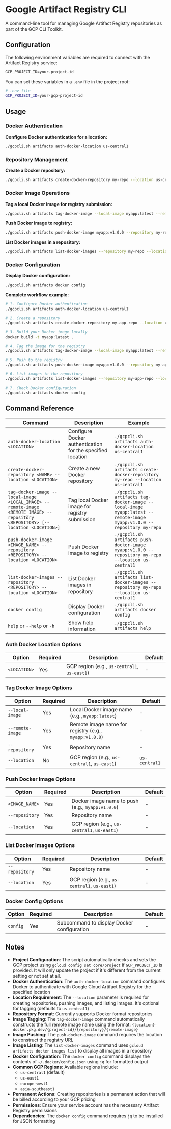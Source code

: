 # Google Artifact Registry CLI

A command-line tool for managing Google Artifact Registry repositories as part of the GCP CLI Toolkit.

## Configuration

The following environment variables are required to connect with the Artifact Registry service:

```
GCP_PROJECT_ID=your-project-id
```

You can set these variables in a `.env` file in the project root:

```bash
# .env file
GCP_PROJECT_ID=your-gcp-project-id
```

## Usage

### Docker Authentication

**Configure Docker authentication for a location:**
```bash
./gcpcli.sh artifacts auth-docker-location us-central1
```

### Repository Management

**Create a Docker repository:**
```bash
./gcpcli.sh artifacts create-docker-repository my-repo --location us-central1
```

### Docker Image Operations

**Tag a local Docker image for registry submission:**
```bash
./gcpcli.sh artifacts tag-docker-image --local-image myapp:latest --remote-image myapp:v1.0.0 --repository my-repo --location us-east1
```

**Push Docker image to registry:**
```bash
./gcpcli.sh artifacts push-docker-image myapp:v1.0.0 --repository my-repo --location us-central1
```

**List Docker images in a repository:**
```bash
./gcpcli.sh artifacts list-docker-images --repository my-repo --location us-central1
```

### Docker Configuration

**Display Docker configuration:**
```bash
./gcpcli.sh artifacts docker config
```

**Complete workflow example:**
```bash
# 1. Configure Docker authentication
./gcpcli.sh artifacts auth-docker-location us-central1

# 2. Create a repository
./gcpcli.sh artifacts create-docker-repository my-app-repo --location us-central1

# 3. Build your Docker image locally
docker build -t myapp:latest .

# 4. Tag the image for the registry
./gcpcli.sh artifacts tag-docker-image --local-image myapp:latest --remote-image myapp:v1.0.0 --repository my-app-repo

# 5. Push to the registry
./gcpcli.sh artifacts push-docker-image myapp:v1.0.0 --repository my-app-repo --location us-central1

# 6. List images in the repository
./gcpcli.sh artifacts list-docker-images --repository my-app-repo --location us-central1

# 7. Check Docker configuration
./gcpcli.sh artifacts docker config
```

## Command Reference

| Command | Description | Example |
|---------|-------------|---------|
| `auth-docker-location <LOCATION>` | Configure Docker authentication for the specified location | `./gcpcli.sh artifacts auth-docker-location us-central1` |
| `create-docker-repository <NAME> --location <LOCATION>` | Create a new Docker repository | `./gcpcli.sh artifacts create-docker-repository my-repo --location us-central1` |
| `tag-docker-image --local-image <LOCAL_IMAGE> --remote-image <REMOTE_IMAGE> --repository <REPOSITORY> [--location <LOCATION>]` | Tag local Docker image for registry submission | `./gcpcli.sh artifacts tag-docker-image --local-image myapp:latest --remote-image myapp:v1.0.0 --repository my-repo` |
| `push-docker-image <IMAGE_NAME> --repository <REPOSITORY> --location <LOCATION>` | Push Docker image to registry | `./gcpcli.sh artifacts push-docker-image myapp:v1.0.0 --repository my-repo --location us-central1` |
| `list-docker-images --repository <REPOSITORY> --location <LOCATION>` | List Docker images in repository | `./gcpcli.sh artifacts list-docker-images --repository my-repo --location us-central1` |
| `docker config` | Display Docker configuration | `./gcpcli.sh artifacts docker config` |
| `help` or `--help` or `-h` | Show help information | `./gcpcli.sh artifacts help` |

### Auth Docker Location Options

| Option | Required | Description | Default |
|--------|----------|-------------|---------|
| `<LOCATION>` | Yes | GCP region (e.g., `us-central1`, `us-east1`) | - |

### Tag Docker Image Options

| Option | Required | Description | Default |
|--------|----------|-------------|---------|
| `--local-image` | Yes | Local Docker image name (e.g., `myapp:latest`) | - |
| `--remote-image` | Yes | Remote image name for registry (e.g., `myapp:v1.0.0`) | - |
| `--repository` | Yes | Repository name | - |
| `--location` | No | GCP region (e.g., `us-central1`, `us-east1`) | `us-central1` |

### Push Docker Image Options

| Option | Required | Description | Default |
|--------|----------|-------------|---------|
| `<IMAGE_NAME>` | Yes | Docker image name to push (e.g., `myapp:v1.0.0`) | - |
| `--repository` | Yes | Repository name | - |
| `--location` | Yes | GCP region (e.g., `us-central1`, `us-east1`) | - |

### List Docker Images Options

| Option | Required | Description | Default |
|--------|----------|-------------|---------|
| `--repository` | Yes | Repository name | - |
| `--location` | Yes | GCP region (e.g., `us-central1`, `us-east1`) | - |

### Docker Config Options

| Option | Required | Description | Default |
|--------|----------|-------------|---------|
| `config` | Yes | Subcommand to display Docker configuration | - |

## Notes

- **Project Configuration**: The script automatically checks and sets the GCP project using `gcloud config set core/project` if `GCP_PROJECT_ID` is provided. It will only update the project if it's different from the current setting or not set at all.
- **Docker Authentication**: The `auth-docker-location` command configures Docker to authenticate with Google Cloud Artifact Registry for the specified location
- **Location Requirement**: The `--location` parameter is required for creating repositories, pushing images, and listing images. It's optional for tagging (defaults to `us-central1`)
- **Repository Format**: Currently supports Docker format repositories
- **Image Tagging**: The `tag-docker-image` command automatically constructs the full remote image name using the format: `{location}-docker.pkg.dev/{project-id}/{repository}/{remote-image}`
- **Image Pushing**: The `push-docker-image` command requires the location to construct the registry URL
- **Image Listing**: The `list-docker-images` command uses `gcloud artifacts docker images list` to display all images in a repository
- **Docker Configuration**: The `docker config` command displays the contents of `~/.docker/config.json` using `jq` for formatted output
- **Common GCP Regions**: Available regions include:
  - `us-central1` (default)
  - `us-east1`
  - `europe-west1`
  - `asia-southeast1`
- **Permanent Actions**: Creating repositories is a permanent action that will be billed according to your GCP pricing
- **Permissions**: Ensure your service account has the necessary Artifact Registry permissions
- **Dependencies**: The `docker config` command requires `jq` to be installed for JSON formatting
